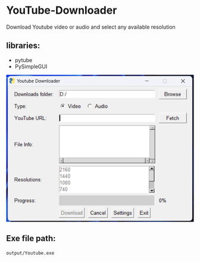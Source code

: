# YouTube-Downloader
Download Youtube video or audio and select any available resolution

## libraries:
- pytube
- PySimpleGUI

![](https://raw.githubusercontent.com/hishamdalal/YouTube-Downloader/main/Screenshot.png)

## Exe file path: 
`output/Youtube.exe`
